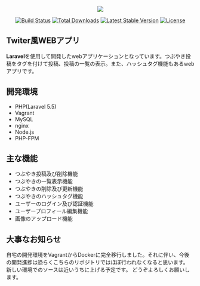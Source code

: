 <p align="center"><img src="https://laravel.com/assets/img/components/logo-laravel.svg"></p>

<p align="center">
<a href="https://travis-ci.org/laravel/framework"><img src="https://travis-ci.org/laravel/framework.svg" alt="Build Status"></a>
<a href="https://packagist.org/packages/laravel/framework"><img src="https://poser.pugx.org/laravel/framework/d/total.svg" alt="Total Downloads"></a>
<a href="https://packagist.org/packages/laravel/framework"><img src="https://poser.pugx.org/laravel/framework/v/stable.svg" alt="Latest Stable Version"></a>
<a href="https://packagist.org/packages/laravel/framework"><img src="https://poser.pugx.org/laravel/framework/license.svg" alt="License"></a>
</p>

## Twiter風WEBアプリ

**Laravel**を使用して開発したwebアプリケーションとなっています。つぶやき投稿をタグを付けて投稿、投稿の一覧の表示。また、ハッシュタグ機能もあるwebアプリです。

## 開発環境

+ PHP(Laravel 5.5)
+ Vagrant
+ MySQL
+ nginx
+ Node.js
+ PHP-FPM

## 主な機能

+ つぶやき投稿及び削除機能
+ つぶやきの一覧表示機能
+ つぶやきの削除及び更新機能
+ つぶやきのハッシュタグ機能
+ ユーザーのログイン及び認証機能
+ ユーザープロフィール編集機能
+ 画像のアップロード機能

## 大事なお知らせ

自宅の開発環境をVagrantからDockerに完全移行しました。それに伴い、今後の開発進捗は恐らくこちらのリポジトリではほぼ行われなくなると思います。
新しい環境でのソースは近いうちに上げる予定です。
どうぞよろしくお願いします。
